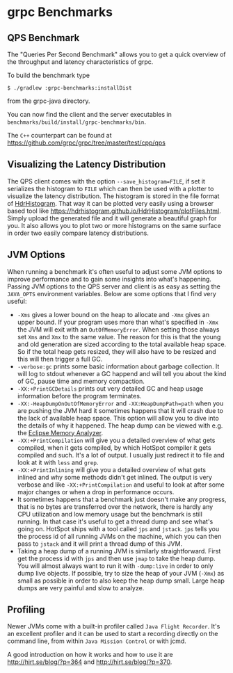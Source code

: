 grpc Benchmarks
==============================================

## QPS Benchmark

The "Queries Per Second Benchmark" allows you to get a quick overview of the throughput and latency characteristics of grpc.

To build the benchmark type

```
$ ./gradlew :grpc-benchmarks:installDist
```

from the grpc-java directory.

You can now find the client and the server executables in `benchmarks/build/install/grpc-benchmarks/bin`.

The `C++` counterpart can be found at https://github.com/grpc/grpc/tree/master/test/cpp/qps

## Visualizing the Latency Distribution

The QPS client comes with the option `--save_histogram=FILE`, if set it serializes the histogram to `FILE` which can then be used with a plotter to visualize the latency distribution. The histogram is stored in the file format of [HdrHistogram](https://hdrhistogram.org/). That way it can be plotted very easily using a browser based tool like https://hdrhistogram.github.io/HdrHistogram/plotFiles.html. Simply upload the generated file and it will generate a beautiful graph for you. It also allows you to plot two or more histograms on the same surface in order two easily compare latency distributions.

## JVM Options

When running a benchmark it's often useful to adjust some JVM options to improve performance and to gain some insights into what's happening. Passing JVM options to the QPS server and client is as easy as setting the `JAVA_OPTS` environment variables. Below are some options that I find very useful:
 - `-Xms` gives a lower bound on the heap to allocate and `-Xmx` gives an upper bound. If your program uses more than what's specified in `-Xmx` the JVM will exit with an `OutOfMemoryError`. When setting those always set `Xms` and `Xmx` to the same value. The reason for this is that the young and old generation are sized according to the total available heap space. So if the total heap gets resized, they will also have to be resized and this will then trigger a full GC.
 - `-verbose:gc` prints some basic information about garbage collection. It will log to stdout whenever a GC happend and will tell you about the kind of GC, pause time and memory compaction.
 - `-XX:+PrintGCDetails` prints out very detailed GC and heap usage information before the program terminates.
 - `-XX:-HeapDumpOnOutOfMemoryError` and `-XX:HeapDumpPath=path` when you are pushing the JVM hard it sometimes happens that it will crash due to the lack of available heap space. This option will allow you to dive into the details of why it happened. The heap dump can be viewed with e.g. the [Eclipse Memory Analyzer](https://eclipse.org/mat/).
 - `-XX:+PrintCompilation` will give you a detailed overview of what gets compiled, when it gets compiled, by which HotSpot compiler it gets compiled and such. It's a lot of output. I usually just redirect it to file and look at it with `less` and `grep`.
 - `-XX:+PrintInlining` will give you a detailed overview of what gets inlined and why some methods didn't get inlined. The output is very verbose and like `-XX:+PrintCompilation` and useful to look at after some major changes or when a drop in performance occurs.
 - It sometimes happens that a benchmark just doesn't make any progress, that is no bytes are transferred over the network, there is hardly any CPU utilization and low memory usage but the benchmark is still running. In that case it's useful to get a thread dump and see what's going on. HotSpot ships with a tool called `jps` and `jstack`. `jps` tells you the process id of all running JVMs on the machine, which you can then pass to `jstack` and it will print a thread dump of this JVM.
 - Taking a heap dump of a running JVM is similarly straightforward. First get the process id with `jps` and then use `jmap` to take the heap dump. You will almost always want to run it with `-dump:live` in order to only dump live objects. If possible, try to size the heap of your JVM (`-Xmx`) as small as possible in order to also keep the heap dump small. Large heap dumps are very painful and slow to analyze.

## Profiling

Newer JVMs come with a built-in profiler called `Java Flight Recorder`. It's an excellent profiler and it can be used to start a recording directly on the command line,  from within `Java Mission Control` or
with jcmd.

A good introduction on how it works and how to use it are http://hirt.se/blog/?p=364 and http://hirt.se/blog/?p=370.
